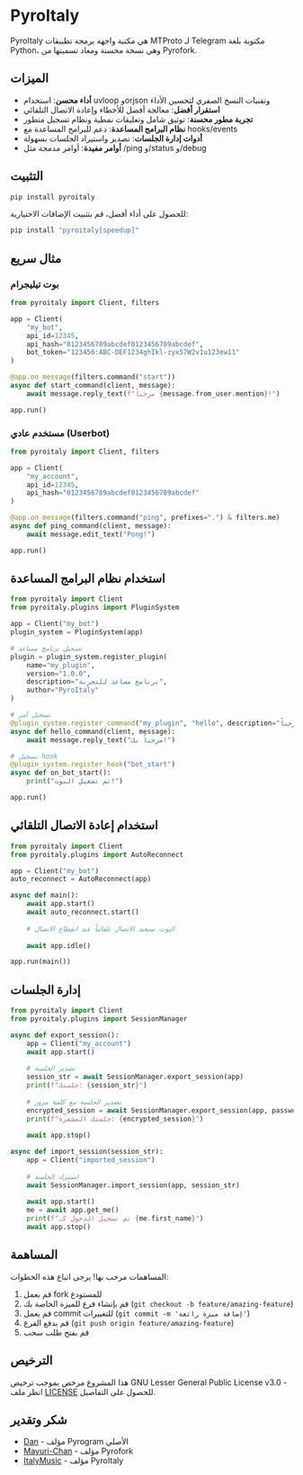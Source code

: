 # PyroItaly

PyroItaly هي مكتبة واجهة برمجة تطبيقات MTProto لـ Telegram مكتوبة بلغة Python، وهي نسخة محسنة ومعاد تسميتها من Pyrofork.

## الميزات

- **أداء محسن**: استخدام uvloop وorjson وتقنيات النسخ الصفري لتحسين الأداء
- **استقرار أفضل**: معالجة أفضل للأخطاء وإعادة الاتصال التلقائي
- **تجربة مطور محسنة**: توثيق شامل وتعليقات نمطية ونظام تسجيل متطور
- **نظام البرامج المساعدة**: دعم للبرامج المساعدة مع hooks/events
- **أدوات إدارة الجلسات**: تصدير واستيراد الجلسات بسهولة
- **أوامر مفيدة**: أوامر مدمجة مثل /ping و/status و/debug

## التثبيت

```bash
pip install pyroitaly
```

للحصول على أداء أفضل، قم بتثبيت الإضافات الاختيارية:

```bash
pip install "pyroitaly[speedup]"
```

## مثال سريع

### بوت تيليجرام

```python
from pyroitaly import Client, filters

app = Client(
    "my_bot",
    api_id=12345,
    api_hash="0123456789abcdef0123456789abcdef",
    bot_token="123456:ABC-DEF1234ghIkl-zyx57W2v1u123ew11"
)

@app.on_message(filters.command("start"))
async def start_command(client, message):
    await message.reply_text(f"مرحباً {message.from_user.mention}!")

app.run()
```

### مستخدم عادي (Userbot)

```python
from pyroitaly import Client, filters

app = Client(
    "my_account",
    api_id=12345,
    api_hash="0123456789abcdef0123456789abcdef"
)

@app.on_message(filters.command("ping", prefixes=".") & filters.me)
async def ping_command(client, message):
    await message.edit_text("Pong!")

app.run()
```

## استخدام نظام البرامج المساعدة

```python
from pyroitaly import Client
from pyroitaly.plugins import PluginSystem

app = Client("my_bot")
plugin_system = PluginSystem(app)

# تسجيل برنامج مساعد
plugin = plugin_system.register_plugin(
    name="my_plugin",
    version="1.0.0",
    description="برنامج مساعد للتجربة",
    author="PyroItaly"
)

# تسجيل أمر
@plugin_system.register_command("my_plugin", "hello", description="يقول مرحباً")
async def hello_command(client, message):
    await message.reply_text("مرحباً بك!")

# تسجيل hook
@plugin_system.register_hook("bot_start")
async def on_bot_start():
    print("تم تشغيل البوت!")

app.run()
```

## استخدام إعادة الاتصال التلقائي

```python
from pyroitaly import Client
from pyroitaly.plugins import AutoReconnect

app = Client("my_bot")
auto_reconnect = AutoReconnect(app)

async def main():
    await app.start()
    await auto_reconnect.start()
    
    # البوت سيعيد الاتصال تلقائياً عند انقطاع الاتصال
    
    await app.idle()

app.run(main())
```

## إدارة الجلسات

```python
from pyroitaly import Client
from pyroitaly.plugins import SessionManager

async def export_session():
    app = Client("my_account")
    await app.start()
    
    # تصدير الجلسة
    session_str = await SessionManager.export_session(app)
    print(f"جلستك: {session_str}")
    
    # تصدير الجلسة مع كلمة مرور
    encrypted_session = await SessionManager.export_session(app, password="my_password")
    print(f"جلستك المشفرة: {encrypted_session}")
    
    await app.stop()

async def import_session(session_str):
    app = Client("imported_session")
    
    # استيراد الجلسة
    await SessionManager.import_session(app, session_str)
    
    await app.start()
    me = await app.get_me()
    print(f"تم تسجيل الدخول كـ {me.first_name}")
    await app.stop()
```

## المساهمة

المساهمات مرحب بها! يرجى اتباع هذه الخطوات:

1. قم بعمل fork للمستودع
2. قم بإنشاء فرع للميزة الخاصة بك (`git checkout -b feature/amazing-feature`)
3. قم بعمل commit للتغييرات (`git commit -m 'إضافة ميزة رائعة'`)
4. قم بدفع الفرع (`git push origin feature/amazing-feature`)
5. قم بفتح طلب سحب

## الترخيص

هذا المشروع مرخص بموجب ترخيص GNU Lesser General Public License v3.0 - انظر ملف [LICENSE](LICENSE) للحصول على التفاصيل.

## شكر وتقدير

- [Dan](https://github.com/delivrance) - مؤلف Pyrogram الأصلي
- [Mayuri-Chan](https://github.com/Mayuri-Chan) - مؤلف Pyrofork
- [ItalyMusic](https://github.com/ItalyMusic) - مؤلف PyroItaly
